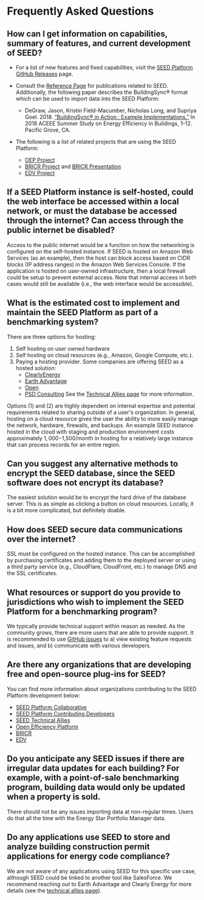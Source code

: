 # Frequently Asked Questions

## How can I get information on capabilities, summary of features, and current development of SEED?

* For a list of new features and fixed capabilities, visit the [SEED Platform GitHub Releases](https://github.com/SEED-platform/seed/releases) page.

* Consult the [Reference Page](references.md) for publications related to SEED. Additionally, the following paper describes the BuildingSync® format which can be used to import data into the SEED Platform:
	* DeGraw, Jason, Kristin Field-Macumber, Nicholas Long, and Supriya Goel. 2018. [“BuildingSync® in Action : Example Implementations.”](https://buildingsync.net/documents/DeGraw-ACEEE-BuildingSync-in-Action.pdf) In 2018 ACEEE Summer Study on Energy Efficiency in Buildings, 1–12. Pacific Grove, CA.

* The following is a list of related projects that are using the SEED Platform:
	* [OEP Project](http://psdconsulting.com/openefficiency-platform/)
	* [BRICR Project](https://aceee.org/files/proceedings/2018/#/paper/event-data/p110) and [BRICR Presentation](https://www.energy.gov/sites/prod/files/2018/05/f52/24293_Hooper_050318-900.pdf)
	* [EDV Project](https://www.energy.gov/eere/buildings/energy-data-vault)


## If a SEED Platform instance is self-hosted, could the web interface be accessed within a local network, or must the database be accessed through the internet? Can access through the public internet be disabled?

Access to the public internet would be a function on how the networking is configured on the self-hosted instance. If SEED is hosted on Amazon Web Services (as an example), then the host can block access based on CIDR blocks (IP address ranges) in the Amazon Web Services Console. If the application is hosted on user-owned infrastructure, then a local firewall could be setup to prevent external access. Note that internal access in both cases would still be available (i.e., the web interface would be accessible).

## What is the estimated cost to implement and maintain the SEED Platform as part of a benchmarking system? 

There are three options for hosting:

1. Self hosting on user owned hardware
2. Self hosting on cloud resources (e.g., Amazon, Google Compute, etc.).  
3. Paying a hosting provider. Some companies are offering SEED as a hosted solution:
	* [ClearlyEnergy](https://www.clearlyenergy.com/)
	* [Earth Advantage](https://www.earthadvantage.org/creating-change/home-energy-score.html)
	* [Open](https://opentech.eco/)
	* [PSD Consulting](http://psdconsulting.com) 
	See the [Technical Allies page](technical_ally.md) for more information.

Options (1) and (2) are highly dependent on internal expertise and potential requirements related to sharing outside of a user's organization. In general, hosting on a cloud resource gives the user the ability to more easily manage the network, hardware, firewalls, and backups. An example SEED instance hosted in the cloud with staging and production environment costs approximately $1,000-$1,500/month in hosting for a relatively large instance that can process records for an entire region.

## Can you suggest any alternative methods to encrypt the SEED database, since the SEED software does not encrypt its database? 

The easiest solution would be to encrypt the hard drive of the database server. This is as simple as clicking a button on cloud resources. Locally, it is a bit more complicated, but definitely doable.

## How does SEED secure data communications over the internet?

SSL must be configured on the hosted instance. This can be accomplished by purchasing certificates and adding them to the deployed server or using a third party service (e.g., CloudFlare, CloudFront, etc.) to manage DNS and the SSL certificates.

## What resources or support do you provide to jurisdictions who wish to implement the SEED Platform for a benchmarking program?

We typically provide technical support within reason as needed. As the community grows, there are more users that are able to provide support. It is recommended to use [GitHub issues](https://github.com/SEED-platform/seed/issues) to a) view existing feature requests and issues, and b) communicate with various developers.

## Are there any organizations that are developing free and open-source plug-ins for SEED? 

You can find more information about organizations contributing to the SEED Platform development below:

* [SEED Platform Collaborative](https://www.energy.gov/eere/buildings/seed-platform-collaborative)
* [SEED Platform Contributing Developers](https://github.com/SEED-platform/seed/blob/develop/AUTHORS.md)
* [SEED Technical Allies](http://seedinfo.lbl.gov/SEED-Technical-Allies)
* [Open Efficiency Platform](https://github.com/OpenEfficiencyPlatform/OEP)
* [BRICR](https://www.energy.gov/sites/prod/files/2018/05/f52/24293_Hooper_050318-900.pdf)
* [EDV](https://www.energy.gov/eere/buildings/energy-data-vault)

## Do you anticipate any SEED issues if there are irregular data updates for each building? For example, with a point-of-sale benchmarking program, building data would only be updated when a property is sold.
	
There should not be any issues importing data at non-regular times. Users do that all the time with the Energy Star Portfolio Manager data.

## Do any applications use SEED to store and analyze building construction permit applications for energy code compliance? 

We are not aware of any applications using SEED for this specific use case, although SEED could be linked to another tool like SalesForce.  We recommend reaching out to Earth Advantage and Clearly Energy for more details (see the [technical allies page](technical_ally.md)).



